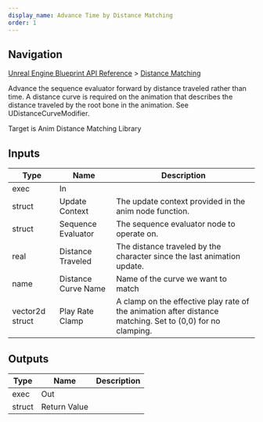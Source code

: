```yaml
---
display_name: Advance Time by Distance Matching
order: 1
---
```

## Navigation

[Unreal Engine Blueprint API Reference](https://dev.epicgames.com/documentation/en-us/unreal-engine/BlueprintAPI) > [Distance Matching](https://dev.epicgames.com/documentation/en-us/unreal-engine/BlueprintAPI/DistanceMatching)

Advance the sequence evaluator forward by distance traveled rather than time. A distance curve is required on the animation that
describes the distance traveled by the root bone in the animation. See UDistanceCurveModifier.

Target is Anim Distance Matching Library

## Inputs

| Type | Name | Description |
| --- | --- | --- |
| exec | In |  |
| struct | Update Context | The update context provided in the anim node function. |
| struct | Sequence Evaluator | The sequence evaluator node to operate on. |
| real | Distance Traveled | The distance traveled by the character since the last animation update. |
| name | Distance Curve Name | Name of the curve we want to match |
| vector2d struct | Play Rate Clamp | A clamp on the effective play rate of the animation after distance matching. Set to (0,0) for no clamping. |

## Outputs

| Type | Name | Description |
| --- | --- | --- |
| exec | Out |  |
| struct | Return Value |  |
